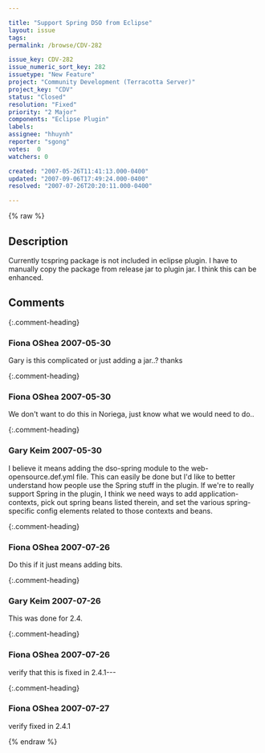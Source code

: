 ```yaml
---

title: "Support Spring DSO from Eclipse"
layout: issue
tags: 
permalink: /browse/CDV-282

issue_key: CDV-282
issue_numeric_sort_key: 282
issuetype: "New Feature"
project: "Community Development (Terracotta Server)"
project_key: "CDV"
status: "Closed"
resolution: "Fixed"
priority: "2 Major"
components: "Eclipse Plugin"
labels: 
assignee: "hhuynh"
reporter: "sgong"
votes:  0
watchers: 0

created: "2007-05-26T11:41:13.000-0400"
updated: "2007-09-06T17:49:24.000-0400"
resolved: "2007-07-26T20:20:11.000-0400"

---
```




{% raw %}



## Description

<div markdown="1" class="description">

Currently tcspring package is not included in eclipse plugin. I have to manually copy the package from release jar to plugin jar. I think this can be enhanced.

</div>

## Comments


{:.comment-heading}
### **Fiona OShea** <span class="date">2007-05-30</span>

<div markdown="1" class="comment">

Gary is this complicated or just adding a jar..? thanks

</div>


{:.comment-heading}
### **Fiona OShea** <span class="date">2007-05-30</span>

<div markdown="1" class="comment">

We don't want to do this in Noriega, just know what we would need to do..

</div>


{:.comment-heading}
### **Gary Keim** <span class="date">2007-05-30</span>

<div markdown="1" class="comment">

I believe it means adding the dso-spring module to the web-opensource.def.yml file.  This can easily be done but I'd like to better understand how people use the Spring stuff in the plugin. If we're to really support Spring in the plugin, I think we need ways to add application-contexts, pick out spring beans listed therein, and set the various spring-specific config elements related to those contexts and beans.



</div>


{:.comment-heading}
### **Fiona OShea** <span class="date">2007-07-26</span>

<div markdown="1" class="comment">

Do this if it just means adding bits.

</div>


{:.comment-heading}
### **Gary Keim** <span class="date">2007-07-26</span>

<div markdown="1" class="comment">

This was done for 2.4.


</div>


{:.comment-heading}
### **Fiona OShea** <span class="date">2007-07-26</span>

<div markdown="1" class="comment">

verify that this is fixed in 2.4.1---

</div>


{:.comment-heading}
### **Fiona OShea** <span class="date">2007-07-27</span>

<div markdown="1" class="comment">

verify fixed in 2.4.1

</div>



{% endraw %}
